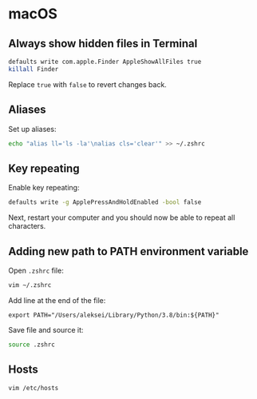 # macOS

## Always show hidden files in Terminal

```zsh
defaults write com.apple.Finder AppleShowAllFiles true
killall Finder
```

Replace `true` with `false` to revert changes back.

## Aliases

Set up aliases:

```zsh
echo "alias ll='ls -la'\nalias cls='clear'" >> ~/.zshrc
```

## Key repeating

Enable key repeating:

```zsh
defaults write -g ApplePressAndHoldEnabled -bool false
```

Next, restart your computer and you should now be able to repeat all characters.

## Adding new path to PATH environment variable

Open `.zshrc` file:

```zsh
vim ~/.zshrc
```

Add line at the end of the file:

```text
export PATH="/Users/aleksei/Library/Python/3.8/bin:${PATH}"
```

Save file and source it:

```zsh
source .zshrc
```

## Hosts

```zsh
vim /etc/hosts
```
